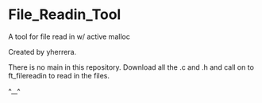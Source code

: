 # File_Readin_Tool
A tool for file read in w/ active malloc

Created by yherrera.

There is no main in this repository. Download all the .c and .h and call on to ft_filereadin to read in the files.

^__^
